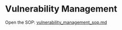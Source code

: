 # Vulnerability Management
Open the SOP: [vulnerability_management_sop.md](./vulnerability_management_sop.md)
